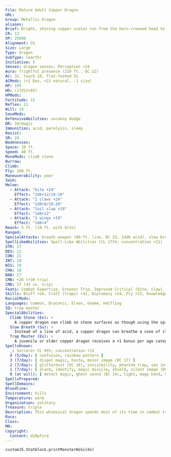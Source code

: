 ```yaml
---
File: Mature Adult Copper Dragon
URL: 
Group: Metallic Dragon
aliases: 
Brief: Bright, shining copper scales run from the horn-crowned head to the ridged tail of this long-winged dragon.
CR: 13
XP: 25600
Alignment: CG
Size: Large
Type: dragon
SubType: (earth)
Initiative: 5
Senses: dragon senses; Perception +24
Aura: frightful presence (210 ft., DC 22)
AC: 32, touch 10, flat-footed 31
ACMods: (+1 Dex, +22 natural, -1 size)
HP: 195
HD: (17d12+85)
HPMods: 
Fortitude: 15
Reflex: 11
Will: 14
SaveMods: 
DefensiveAbilities: uncanny dodge
DR: 10/magic
Immunities: acid, paralysis, sleep
Resist: 
SR: 24
Weaknesses: 
Space: 10 ft.
Speed: 40 ft.
MoveMods: climb stone
Burrow: 
Climb: 
Fly: 200 ft.
Maneuverability: poor
Swim: 
Melee: 
  - Attack: "bite +24"
    Effect: "2d6+12/19-20"
  - Attack: "2 claws +24"
    Effect: "1d8+8/19-20"
  - Attack: "tail slap +19"
    Effect: "1d8+12"
  - Attack: "2 wings +19"
    Effect: "1d6+4"
Reach: 5 ft. (10 ft. with bite)
Ranged: 
SpecialAttacks: breath weapon (80-ft. line, DC 23, 14d6 acid), slow breath
SpellLikeAbilities: Spell-Like Abilities (CL 17th; concentration +21)  At will- grease (DC 15), hideous laughter (DC 16), stone shape
STR: 27
DEX: 12
CON: 21
INT: 18
WIS: 19
CHA: 18
BAB: 17
CMB: +26 (+30 trip)
CMD: 37 (43 vs. trip)
Feats: Combat Expertise, Greater Trip, Improved Critical (bite, claw), Improved Initiative, Improved Trip, Improved Vital Strike, Power Attack, Vital Strike
Skills: Bluff +24, Craft (traps) +31, Diplomacy +24, Fly +15, Knowledge (history) +24, Perception +24 (+31 vs. traps), Perform (comedy) +21, Sense Motive +24, Stealth +17, Use Magic Device +24
RacialMods: 
Languages: Common, Draconic, Elven, Gnome, Halfling
SQ: trap master
SpecialAbilities:
  Climb Stone (Ex): >
    A copper dragon can climb on stone surfaces as though using the spider climb spell.
  Slow Breath (Su): >
    Instead of a line of acid, a copper dragon can breathe a cone of slowing gas. Those in the cone must make a Fortitude save or be slowed (as per the spell slow) for 1d6 rounds plus 1 round per age category of the dragon.
  Trap Master (Ex): >
    A juvenile or older copper dragon receives a +1 bonus per age category on Craft (traps) and Perception checks made to locate a trap. Upon becoming a mature adult, he can also use Disable Device to disarm magic traps as if he had the rogue's Trapfinding class feature.
SpellsKnown:
  _: Sorcerer CL 9th; concentration +13
  4 (5/day): [ confusion, rainbow pattern ]
  3 (7/day): [ dispel magic, haste, major image (DC 17) ]
  2 (7/day): [ glitterdust (DC 16), invisibility, phantom trap, see invisibility ]
  1 (7/day): [ alarm, identify, magic missile, shield, silent image (DC 15) ]
  0 (at will): [ detect magic, ghost sound (DC 14), light, mage hand, message, open/close, prestidigitation, read magic ]
SpellsPrepared: 
SpellDomains: 
Bloodline: 
Environment: hills
Temperature: warm
Organization: solitary
Treasure: triple
Description: This whimsical dragon spends most of its time in combat trying to annoy and frustrate its enemies.
Race: 
Class: 
MR: 
Copyright:
  Content: d20pfsrd
---
```

```dataviewjs
customJS.Statblock.printMonsterWiki(dv)
```
